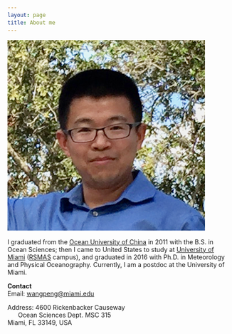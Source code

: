 ```yaml
---
layout: page
title: About me
---
```


![Peng](/img/Peng_Wang.png)

I graduated from the [Ocean University of China](http://www.ouc.edu.cn) in 2011 with the B.S. in Ocean Sciences; then I came to United States to study at [University of Miami](http://www.miami.edu) (<a href="http://www.rsmas.miami.edu" target="_blank">RSMAS</a> campus), and graduated in 2016 with Ph.D. in Meteorology and Physical Oceanography. Currently, I am a postdoc at the University of Miami.

**Contact**  
Email: wangpeng@miami.edu

Address: 4600 Rickenbacker Causeway  
&nbsp;&nbsp;&nbsp;&nbsp;&nbsp; Ocean Sciences Dept. MSC 315  
         Miami, FL 33149, USA
